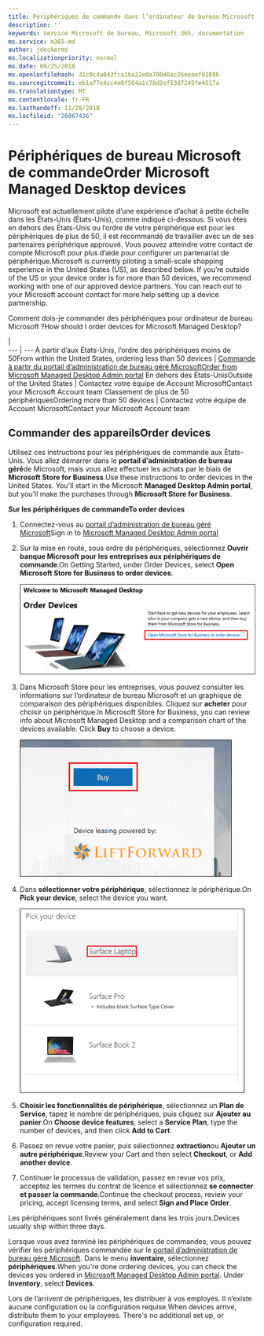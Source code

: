 ```yaml
---
title: Périphériques de commande dans l’ordinateur de bureau Microsoft
description: ''
keywords: Service Microsoft de bureau, Microsoft 365, documentation
ms.service: m365-md
author: jdeckerms
ms.localizationpriority: normal
ms.date: 09/25/2018
ms.openlocfilehash: 31c0c4a043fca1ba22e0a700d8ac26eeaef0289b
ms.sourcegitcommit: eb1a77e4cc4e8f564a1c78d2ef53d7245fe4517a
ms.translationtype: MT
ms.contentlocale: fr-FR
ms.lasthandoff: 11/28/2018
ms.locfileid: "26867436"
---
```

# <a name="order-microsoft-managed-desktop-devices"></a><span data-ttu-id="0dac8-103">Périphériques de bureau Microsoft de commande</span><span class="sxs-lookup"><span data-stu-id="0dac8-103">Order Microsoft Managed Desktop devices</span></span>

<span data-ttu-id="0dac8-p101">Microsoft est actuellement pilote d’une expérience d’achat à petite échelle dans les États-Unis (États-Unis), comme indiqué ci-dessous. Si vous êtes en dehors des États-Unis ou l’ordre de votre périphérique est pour les périphériques de plus de 50, il est recommandé de travailler avec un de ses partenaires périphérique approuvé. Vous pouvez atteindre votre contact de compte Microsoft pour plus d’aide pour configurer un partenariat de périphérique.</span><span class="sxs-lookup"><span data-stu-id="0dac8-p101">Microsoft is currently piloting a small-scale shopping experience in the United States (US), as described below. If you’re outside of the US or your device order is for more than 50 devices, we recommend working with one of our approved device partners. You can reach out to your Microsoft account contact for more help setting up a device partnership.</span></span>

<span data-ttu-id="0dac8-107">Comment dois-je commander des périphériques pour ordinateur de bureau Microsoft ?</span><span class="sxs-lookup"><span data-stu-id="0dac8-107">How should I order devices for Microsoft Managed Desktop?</span></span>

  |   
 --- | ---
<span data-ttu-id="0dac8-108">À partir d’aux États-Unis, l’ordre des périphériques moins de 50</span><span class="sxs-lookup"><span data-stu-id="0dac8-108">From within the United States, ordering less than 50 devices</span></span> | [<span data-ttu-id="0dac8-109">Commande à partir du portail d’administration de bureau géré Microsoft</span><span class="sxs-lookup"><span data-stu-id="0dac8-109">Order from Microsoft Managed Desktop Admin portal</span></span>](https://aka.ms/mmdportal)
<span data-ttu-id="0dac8-110">En dehors des États-Unis</span><span class="sxs-lookup"><span data-stu-id="0dac8-110">Outside of the United States</span></span> | <span data-ttu-id="0dac8-111">Contactez votre équipe de Account Microsoft</span><span class="sxs-lookup"><span data-stu-id="0dac8-111">Contact your Microsoft Account team</span></span>
<span data-ttu-id="0dac8-112">Classement de plus de 50 périphériques</span><span class="sxs-lookup"><span data-stu-id="0dac8-112">Ordering more than 50 devices</span></span> | <span data-ttu-id="0dac8-113">Contactez votre équipe de Account Microsoft</span><span class="sxs-lookup"><span data-stu-id="0dac8-113">Contact your Microsoft Account team</span></span>

## <a name="order-devices"></a><span data-ttu-id="0dac8-114">Commander des appareils</span><span class="sxs-lookup"><span data-stu-id="0dac8-114">Order devices</span></span>
<span data-ttu-id="0dac8-p102">Utilisez ces instructions pour les périphériques de commande aux États-Unis. Vous allez démarrer dans le **portail d’administration de bureau géré**de Microsoft, mais vous allez effectuer les achats par le biais de **Microsoft Store for Business**.</span><span class="sxs-lookup"><span data-stu-id="0dac8-p102">Use these instructions to order devices in the United States. You'll start in the Microsoft **Managed Desktop Admin portal**, but you'll make the purchases through **Microsoft Store for Business**.</span></span> 

 <span data-ttu-id="0dac8-117">**Sur les périphériques de commande**</span><span class="sxs-lookup"><span data-stu-id="0dac8-117">**To order devices**</span></span>
 1. <span data-ttu-id="0dac8-118">Connectez-vous au [portail d’administration de bureau géré Microsoft](https://aka.ms/mmdportal)</span><span class="sxs-lookup"><span data-stu-id="0dac8-118">Sign in to [Microsoft Managed Desktop Admin portal](https://aka.ms/mmdportal)</span></span>
 2. <span data-ttu-id="0dac8-119">Sur la mise en route, sous ordre de périphériques, sélectionnez **Ouvrir banque Microsoft pour les entreprises aux périphériques de commande**.</span><span class="sxs-lookup"><span data-stu-id="0dac8-119">On Getting Started, under Order Devices, select **Open Microsoft Store for Business to order devices**.</span></span>
 
    ![Mise en route, commander des périphériques](images/mmd-order-devices.png)
    
3. <span data-ttu-id="0dac8-p103">Dans Microsoft Store pour les entreprises, vous pouvez consulter les informations sur l’ordinateur de bureau Microsoft et un graphique de comparaison des périphériques disponibles. Cliquez sur **acheter** pour choisir un périphérique.</span><span class="sxs-lookup"><span data-stu-id="0dac8-p103">In Microsoft Store for Business, you can review info about Microsoft Managed Desktop and a comparison chart of the devices available. Click **Buy** to choose a device.</span></span> 

    ![Magasin pour les entreprises, acheter](images/msfb-buy.png)

4. <span data-ttu-id="0dac8-124">Dans **sélectionner votre périphérique**, sélectionnez le périphérique.</span><span class="sxs-lookup"><span data-stu-id="0dac8-124">On **Pick your device**, select the device you want.</span></span> 

    ![Magasin pour les entreprises, appareil suggérés](images/msfb-pick-device.png)

5. <span data-ttu-id="0dac8-126">**Choisir les fonctionnalités de périphérique**, sélectionnez un **Plan de Service**, tapez le nombre de périphériques, puis cliquez sur **Ajouter au panier**.</span><span class="sxs-lookup"><span data-stu-id="0dac8-126">On **Choose device features**, select a **Service Plan**, type the number of devices, and then click **Add to Cart**.</span></span>

6. <span data-ttu-id="0dac8-127">Passez en revue votre panier, puis sélectionnez **extraction**ou **Ajouter un autre périphérique**.</span><span class="sxs-lookup"><span data-stu-id="0dac8-127">Review your Cart and then select **Checkout**, or **Add another device**.</span></span> 

7. <span data-ttu-id="0dac8-128">Continuer le processus de validation, passez en revue vos prix, acceptez les termes du contrat de licence et sélectionnez **se connecter et passer la commande**.</span><span class="sxs-lookup"><span data-stu-id="0dac8-128">Continue the checkout process, review your pricing, accept licensing terms, and select **Sign and Place Order**.</span></span> 

<span data-ttu-id="0dac8-129">Les périphériques sont livrés généralement dans les trois jours.</span><span class="sxs-lookup"><span data-stu-id="0dac8-129">Devices usually ship within three days.</span></span> 

<span data-ttu-id="0dac8-p104">Lorsque vous avez terminé les périphériques de commandes, vous pouvez vérifier les périphériques commandée sur le [portail d’administration de bureau géré Microsoft](https://aka.ms/mmdportal). Dans le menu **inventaire**, sélectionnez **périphériques**.</span><span class="sxs-lookup"><span data-stu-id="0dac8-p104">When you're done ordering devices, you can check the devices you ordered in [Microsoft Managed Desktop Admin portal](https://aka.ms/mmdportal). Under **Inventory**, select **Devices**.</span></span> 

<span data-ttu-id="0dac8-p105">Lors de l’arrivent de périphériques, les distribuer à vos employés. Il n’existe aucune configuration ou la configuration requise.</span><span class="sxs-lookup"><span data-stu-id="0dac8-p105">When devices arrive, distribute them to your employees. There's no additional set up, or configuration required.</span></span> 

